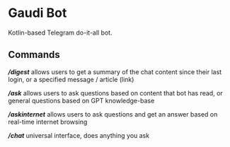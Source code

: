 # Gaudi Bot

Kotlin-based Telegram do-it-all bot.

## Commands

***/digest*** allows users to get a summary of the chat content since their last login, or a specified message / article (link)

***/ask*** allows users to ask questions based on content that bot has read, or general questions based on GPT knowledge-base

***/askinternet*** allows users to ask questions and get an answer based on real-time internet browsing 

***/chat*** universal interface, does anything you ask
